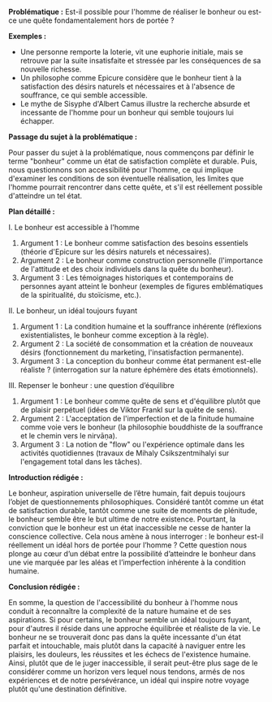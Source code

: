 **Problématique :** Est-il possible pour l'homme de réaliser le bonheur ou est-ce une quête fondamentalement hors de portée ? 

**Exemples :**

- Une personne remporte la loterie, vit une euphorie initiale, mais se retrouve par la suite insatisfaite et stressée par les conséquences de sa nouvelle richesse.
- Un philosophe comme Epicure considère que le bonheur tient à la satisfaction des désirs naturels et nécessaires et à l'absence de souffrance, ce qui semble accessible.
- Le mythe de Sisyphe d'Albert Camus illustre la recherche absurde et incessante de l'homme pour un bonheur qui semble toujours lui échapper.

**Passage du sujet à la problématique :**

Pour passer du sujet à la problématique, nous commençons par définir le terme "bonheur" comme un état de satisfaction complète et durable. Puis, nous questionnons son accessibilité pour l'homme, ce qui implique d'examiner les conditions de son éventuelle réalisation, les limites que l'homme pourrait rencontrer dans cette quête, et s'il est réellement possible d'atteindre un tel état.

**Plan détaillé :**

I. Le bonheur est accessible à l'homme
   1. Argument 1 : Le bonheur comme satisfaction des besoins essentiels (théorie d'Epicure sur les désirs naturels et nécessaires).
   2. Argument 2 : Le bonheur comme construction personnelle (l'importance de l'attitude et des choix individuels dans la quête du bonheur).
   3. Argument 3 : Les témoignages historiques et contemporains de personnes ayant atteint le bonheur (exemples de figures emblématiques de la spiritualité, du stoïcisme, etc.).

II. Le bonheur, un idéal toujours fuyant
   1. Argument 1 : La condition humaine et la souffrance inhérente (réflexions existentialistes, le bonheur comme exception à la règle).
   2. Argument 2 : La société de consommation et la création de nouveaux désirs (fonctionnement du marketing, l'insatisfaction permanente).
   3. Argument 3 : La conception du bonheur comme état permanent est-elle réaliste ? (interrogation sur la nature éphémère des états émotionnels).

III. Repenser le bonheur : une question d’équilibre
   1. Argument 1 : Le bonheur comme quête de sens et d'équilibre plutôt que de plaisir perpétuel (idées de Viktor Frankl sur la quête de sens).
   2. Argument 2 : L'acceptation de l'imperfection et de la finitude humaine comme voie vers le bonheur (la philosophie bouddhiste de la souffrance et le chemin vers le nirvāṇa).
   3. Argument 3 : La notion de "flow" ou l'expérience optimale dans les activités quotidiennes (travaux de Mihaly Csikszentmihalyi sur l'engagement total dans les tâches).

**Introduction rédigée :**

Le bonheur, aspiration universelle de l’être humain, fait depuis toujours l’objet de questionnements philosophiques. Considéré tantôt comme un état de satisfaction durable, tantôt comme une suite de moments de plénitude, le bonheur semble être le but ultime de notre existence. Pourtant, la conviction que le bonheur est un état inaccessible ne cesse de hanter la conscience collective. Cela nous amène à nous interroger : le bonheur est-il réellement un idéal hors de portée pour l’homme ? Cette question nous plonge au cœur d’un débat entre la possibilité d’atteindre le bonheur dans une vie marquée par les aléas et l’imperfection inhérente à la condition humaine.

**Conclusion rédigée :**

En somme, la question de l'accessibilité du bonheur à l'homme nous conduit à reconnaître la complexité de la nature humaine et de ses aspirations. Si pour certains, le bonheur semble un idéal toujours fuyant, pour d'autres il réside dans une approche équilibrée et réaliste de la vie. Le bonheur ne se trouverait donc pas dans la quête incessante d'un état parfait et intouchable, mais plutôt dans la capacité à naviguer entre les plaisirs, les douleurs, les réussites et les échecs de l'existence humaine. Ainsi, plutôt que de le juger inaccessible, il serait peut-être plus sage de le considérer comme un horizon vers lequel nous tendons, armés de nos expériences et de notre persévérance, un idéal qui inspire notre voyage plutôt qu'une destination définitive.
